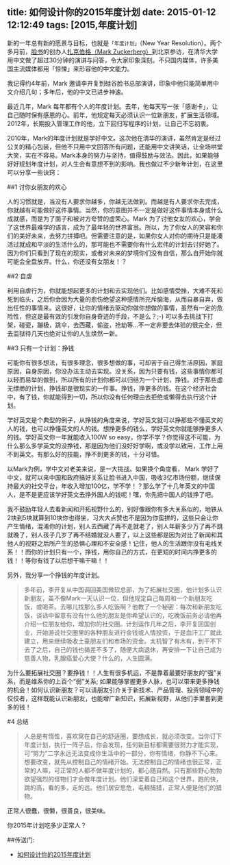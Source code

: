 title: 如何设计你的2015年度计划
date: 2015-01-12 12:12:49
tags: [2015,年度计划]
---

新的一年总有新的愿景与目标，也就是`「年度计划」`（New Year Resolution）。两个多月前，[脸书](http://www.facebook.com)的创办人[扎克伯格（Mark Zuckerberg）](http://zh.wikipedia.org/wiki/%E9%A9%AC%E5%85%8B%C2%B7%E6%89%8E%E5%85%8B%E4%BC%AF%E6%A0%BC)到北京参访，在清华大学用中文做了超过30分钟的演讲与问答，令大家印象深刻。不只国内媒体，许多美国主流媒体都用「惊悚」来形容他的中文能力。<!--more-->


我记得约4年前，Mark 邀请李开复到硅谷脸书总部演讲，印象中他只能简单用中文介绍几句；多年后，他的中文已进步神速。

最近几年，Mark 每年都有个人的年度计划。去年，他每天写一张「感谢卡」，让自己随时保有感恩的心。前年，他规定每天必须认识一位新朋友，扩展生活领域。2012年，长期投入管理工作的他，立下回归写程序的计划，让自己不忘初衷。

2010年，Mark的年度计划就是学好中文。这次他在清华的演讲，虽然肯定是经过公关的精心包装，但他不只用中文回答所有问题，还能用中文讲笑话，让全场哄堂大笑，实在不容易。Mark本身的努力与坚持，值得鼓励与效法。因此，如果能够好好规划年度计划，对人生会有意想不到的影响。我也做过不少新年计划，在这里可以分享一些诀窍：

##1 讨你女朋友的欢心

人的习惯就是，当没有人要求你越多，你越无法做到。而越是有人要求你去完成，你就越有可能做好这件事情。当然，你的意图并不一定是做好这件事情本身或什么成就感，而是为了面子和被对方夸赞的虚荣心。Mark 为了讨他女友的欢心，学会了这世界最难学的语言，成为了最年轻的世界富翁。所以，为了你女人的笑容和你们的美好未来，去努力拼搏吧。但需要注意的是，如果你女人对你的期待只是能凑活过就成和平淡的生活什么的，那可能也不需要你有什么宏伟的计划去讨好她了。因为你们只看到了现在的现实，或者对未来的梦境你们没有自信，那么自开始你就可能会全盘放弃。什么，你还没有女朋友！？

##2 自虐

利用自虐行为，你就能想起更多的计划和去实现他们。比如感情受挫，大难不死和死到临头，之后你会因为大量的悲伤绝望这种感情所充斥脑海，从而自暴自弃，做出任性的事情来。这很好，让你的情绪去驱动你做你想做的事情，虽然有一定的危险性，但这是最有效的引发你自身奇迹的手段，不是么？;-) 可以多去挑战下打架，碰瓷，蹦极，跳伞，去西藏，偷盗，抢劫等…不一定非要去体验的很完全，但去监狱待几天也绝对让你的人生焕然一新。

##3 只有一个计划：挣钱

可能你有很多想法，有很多理念，很多想做的事，可却苦于自己得生活原因，家庭原因，自身原因，你没办法主动去实现。没关系，因为只要有钱，这些事情你都可以轻而易举的做到，所以所有的计划你都可以归结为一个计划，挣钱。对于那些虚无缥缈的计划，挣钱却是很现实的一件事。挣钱，挣更多的钱。在这个经济社会中，有了钱，你就能得到一切，所以你没有任何理由去拒绝或懒得去执行这个计划。

学好英文是个典型的例子，从挣钱的角度来说，学好英文就可以挣那些不懂英文的人的钱，也可以挣懂英文的人的钱。想挣更多的钱么，学好英文你就能够挣更多人的钱。学好英文你一年就能收入100W so easy，你学不学？你觉得这不可能，为什么那么多学英文的没挣钱，那是因为他们没好好学啊，或没学以致用，工作上用不到英文。有那么好的技能，挣不到更多的钱，十分可惜。

以Mark为例，学中文对老美来说，是一大挑战。如果换个角度看， Mark 学好了中文，就可以来中国和政府搞好关系让脸书进入中国，吸收3亿市场份额，继续保持最大的社交平台，年收入增加100亿，学不学！？那么学了十几年英文的中国人，是不是更应该学好英文去挣外国人的钱呢！嘿，你先把中国人的钱挣了吧。

我不鼓励年轻人去看新闻和开拓视野什么的，别好像跟你有多大关系似的，地铁从2块到5块就算到10块你也得坐，习大大点赞也不是因为你蛮拼的，这些只会让你产生情绪，混淆你的计划，别人去西藏了再不走就老了，别人年薪多少万了再不跳就晚了，别人孩子几岁了再不结婚就没人要了，以上这些都是因为对比了新闻和其他人的视野之后所产生的恐惧心理和不安全感！记住，他人的生活跟你没有毛线关系！！而你的计划只有一个，挣钱，用你自己的方式，在更短的时间内挣更多的钱！！等你有钱了以后想干嘛干嘛！！

另外，我分享一个挣钱的年度计划。
> 多年前，李开复从中国调回美国微软总部，为了拓展社交圈，他计划多认识新朋友，虽不像Mark一天认识一位，但他规定自己每周和一个新朋友吃饭，或喝茶。去哪儿找那么多人吃饭啊？他教了一个秘密：每次和新朋友吃饭，谈话中留意有没有什么他的朋友是你希望认识的，吃晚饭前务必请他再介绍一位朋友给你，增加你的社交圈。计划运作几年之后，李开复回国创业，开始游说社交圈里的各种朋友进行金钱或人情投资，于是血汗工厂就此建立，用来继续吸收土豪朋友们和市场的资金。太机智了有木有，到干不下去了之后，自己的钱也搞差不多了，随便大病退休，再安排一下让自己成为慈善人物，乳腺癌爱心大使？什么的，人生圆满。

为什么要拓展社交圈？要挣钱！！人生有很多机运，不是靠着最要好朋友的“强”关系，而是维系你的上百个“弱”关系; 如果能够掌握更多人脉，也可以带来更多挣钱的机会！如何认识新朋友？可以请朋友引介关于新技术、产品管理、投资领域中的佼佼者，这样既能认识新朋友，也能增广新知识，拓展新视野，从他们手里套到更多的钱！

#4 总结

> 人总是有惰性，喜欢窝在自己的舒适圈，要想成长，就必须改变。当你订下年度计划，执行一阵子后，你会发现，任何新目标都需要很努力才能实现，可“努力”二字永远无法变成你生活中的一部分，你有情绪，你静不下心来。想要改变，就先从控制自己的情绪开始。无法控制自己的情绪也很正常，正常的人嘛，可正常的人都不做年度计划的，都心随自然。只有那些野心勃勃欲望强烈的怪物们才会做年度计划。他们深爱着自己和这个世界，跑的快，跳的高，看的多，走的远。他们居安思危，屯粮捕猎，正常人便是他们的猎物。

正常人很蠢，很懒，很善良，很美味。

你2015年计划吃多少正常人？

##传送门:
- [如何设计你的2015年度计划](http://www.jianshu.com/p/caf33f648acb)